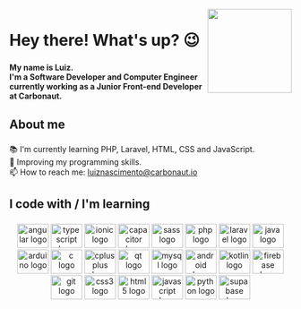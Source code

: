 <br clear="both">

<img align="right" height="150" src="https://github.com/eusouluiz/eusouluiz/blob/main/cat.gif?raw=true"/>

###

<h1 align="left">Hey there! What's up? 😉​​</h1>

###

<h4 align="left">My name is Luiz.<br>I'm a Software Developer and Computer Engineer currently working as a Junior Front-end Developer at Carbonaut.</h4>

###

<h2 align="left">About me</h2>

###

<p align="left">📚 I'm currently learning PHP, Laravel, HTML, CSS and JavaScript.<br>🎯 Improving my programming skills.<br>📫 How to reach me: <a href="mailto:luiznascimento@carbonaut.io" target="_blank">luiznascimento@carbonaut.io</a></p>

###

<h2 align="left">I code with / I'm learning</h2>

###

<div align="center">
  <img src="https://cdn.jsdelivr.net/gh/devicons/devicon/icons/angular/angular-original.svg" height="43" width="56" alt="angular logo"  />
  <img src="https://cdn.jsdelivr.net/gh/devicons/devicon/icons/typescript/typescript-original.svg" height="43" width="56" alt="typescript logo"  />
  <img src="https://cdn.jsdelivr.net/gh/devicons/devicon/icons/ionic/ionic-original.svg" height="43" width="56" alt="ionic logo"  />
  <img src="https://cdn.jsdelivr.net/gh/devicons/devicon/icons/capacitor/capacitor-original.svg" height="43" width="56" alt="capacitor logo"  />
  <img src="https://cdn.jsdelivr.net/gh/devicons/devicon/icons/sass/sass-original.svg" height="43" width="56" alt="sass logo"  />
  <img src="https://cdn.jsdelivr.net/gh/devicons/devicon/icons/php/php-original.svg" height="43" width="56" alt="php logo"  />
  <img src="https://cdn.jsdelivr.net/gh/devicons/devicon/icons/laravel/laravel-original.svg" height="43" width="56" alt="laravel logo"  />
  <img src="https://cdn.jsdelivr.net/gh/devicons/devicon/icons/java/java-original.svg" height="43" width="56" alt="java logo"  />
  <img src="https://cdn.jsdelivr.net/gh/devicons/devicon/icons/arduino/arduino-original.svg" height="43" width="56" alt="arduino logo"  />
  <img src="https://cdn.jsdelivr.net/gh/devicons/devicon/icons/c/c-original.svg" height="43" width="56" alt="c logo"  />
  <img src="https://cdn.jsdelivr.net/gh/devicons/devicon/icons/cplusplus/cplusplus-original.svg" height="43" width="56" alt="cplusplus logo"  />
  <img src="https://cdn.jsdelivr.net/gh/devicons/devicon/icons/qt/qt-original.svg" height="43" width="56" alt="qt logo"  />
  <img src="https://cdn.jsdelivr.net/gh/devicons/devicon/icons/mysql/mysql-original.svg" height="43" width="56" alt="mysql logo"  />
  <img src="https://cdn.jsdelivr.net/gh/devicons/devicon/icons/android/android-original.svg" height="43" width="56" alt="android logo"  />
  <img src="https://cdn.jsdelivr.net/gh/devicons/devicon/icons/kotlin/kotlin-original.svg" height="43" width="56" alt="kotlin logo"  />
  <img src="https://cdn.jsdelivr.net/gh/devicons/devicon/icons/firebase/firebase-plain.svg" height="43" width="56" alt="firebase logo"  />
  <img src="https://cdn.jsdelivr.net/gh/devicons/devicon/icons/git/git-original.svg" height="43" width="56" alt="git logo"  />
  <img src="https://cdn.jsdelivr.net/gh/devicons/devicon/icons/css3/css3-original.svg" height="43" width="56" alt="css3 logo"  />
  <img src="https://cdn.jsdelivr.net/gh/devicons/devicon/icons/html5/html5-original.svg" height="43" width="56" alt="html5 logo"  />
  <img src="https://cdn.jsdelivr.net/gh/devicons/devicon/icons/javascript/javascript-original.svg" height="43" width="56" alt="javascript logo"  />
  <img src="https://cdn.jsdelivr.net/gh/devicons/devicon/icons/python/python-original.svg" height="43" width="56" alt="python logo"  />
  <img src="https://cdn.jsdelivr.net/gh/devicons/devicon/icons/supabase/supabase-original.svg" height="43" width="56" alt="supabase logo"  />
</div>

###
